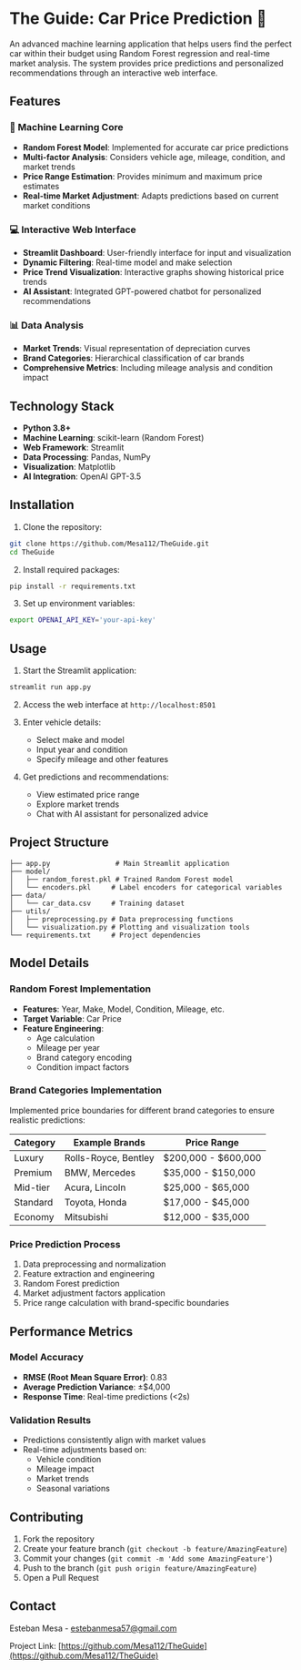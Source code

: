# The Guide: Car Price Prediction 🚗

An advanced machine learning application that helps users find the perfect car within their budget using Random Forest regression and real-time market analysis. The system provides price predictions and personalized recommendations through an interactive web interface.

## Features

### 🤖 Machine Learning Core
- **Random Forest Model**: Implemented for accurate car price predictions
- **Multi-factor Analysis**: Considers vehicle age, mileage, condition, and market trends
- **Price Range Estimation**: Provides minimum and maximum price estimates
- **Real-time Market Adjustment**: Adapts predictions based on current market conditions

### 💻 Interactive Web Interface
- **Streamlit Dashboard**: User-friendly interface for input and visualization
- **Dynamic Filtering**: Real-time model and make selection
- **Price Trend Visualization**: Interactive graphs showing historical price trends
- **AI Assistant**: Integrated GPT-powered chatbot for personalized recommendations

### 📊 Data Analysis
- **Market Trends**: Visual representation of depreciation curves
- **Brand Categories**: Hierarchical classification of car brands
- **Comprehensive Metrics**: Including mileage analysis and condition impact

## Technology Stack

- **Python 3.8+**
- **Machine Learning**: scikit-learn (Random Forest)
- **Web Framework**: Streamlit
- **Data Processing**: Pandas, NumPy
- **Visualization**: Matplotlib
- **AI Integration**: OpenAI GPT-3.5

## Installation

1. Clone the repository:
```bash
git clone https://github.com/Mesa112/TheGuide.git
cd TheGuide
```

2. Install required packages:
```bash
pip install -r requirements.txt
```

3. Set up environment variables:
```bash
export OPENAI_API_KEY='your-api-key'
```

## Usage

1. Start the Streamlit application:
```bash
streamlit run app.py
```

2. Access the web interface at `http://localhost:8501`

3. Enter vehicle details:
   - Select make and model
   - Input year and condition
   - Specify mileage and other features

4. Get predictions and recommendations:
   - View estimated price range
   - Explore market trends
   - Chat with AI assistant for personalized advice

## Project Structure
```
├── app.py                # Main Streamlit application
├── model/
│   ├── random_forest.pkl # Trained Random Forest model
│   └── encoders.pkl     # Label encoders for categorical variables
├── data/
│   └── car_data.csv     # Training dataset
├── utils/
│   ├── preprocessing.py # Data preprocessing functions
│   └── visualization.py # Plotting and visualization tools
└── requirements.txt     # Project dependencies
```
## Model Details

### Random Forest Implementation
- **Features**: Year, Make, Model, Condition, Mileage, etc.
- **Target Variable**: Car Price
- **Feature Engineering**:
  - Age calculation
  - Mileage per year
  - Brand category encoding
  - Condition impact factors

### Brand Categories Implementation
Implemented price boundaries for different brand categories to ensure realistic predictions:

| Category | Example Brands | Price Range |
|----------|---------------|-------------|
| Luxury | Rolls-Royce, Bentley | $200,000 - $600,000 |
| Premium | BMW, Mercedes | $35,000 - $150,000 |
| Mid-tier | Acura, Lincoln | $25,000 - $65,000 |
| Standard | Toyota, Honda | $17,000 - $45,000 |
| Economy | Mitsubishi | $12,000 - $35,000 |

### Price Prediction Process
1. Data preprocessing and normalization
2. Feature extraction and engineering
3. Random Forest prediction
4. Market adjustment factors application
5. Price range calculation with brand-specific boundaries

## Performance Metrics

### Model Accuracy
- **RMSE (Root Mean Square Error)**: 0.83
- **Average Prediction Variance**: ±$4,000
- **Response Time**: Real-time predictions (<2s)

### Validation Results
- Predictions consistently align with market values
- Real-time adjustments based on:
  - Vehicle condition
  - Mileage impact
  - Market trends
  - Seasonal variations

## Contributing

1. Fork the repository
2. Create your feature branch (`git checkout -b feature/AmazingFeature`)
3. Commit your changes (`git commit -m 'Add some AmazingFeature'`)
4. Push to the branch (`git push origin feature/AmazingFeature`)
5. Open a Pull Request


## Contact

Esteban Mesa - [estebanmesa57@gmail.com](mailto:estebanmesa57@gmail.com)

Project Link: [https://github.com/Mesa112/TheGuide](https://github.com/Mesa112/TheGuide)
